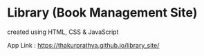 # Library (Book Management Site)
created using HTML, CSS &amp; JavaScript

App Link : https://thakurprathya.github.io/library_site/
